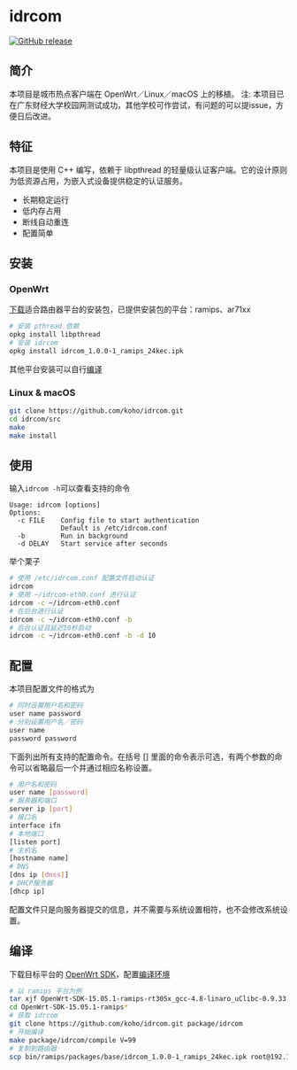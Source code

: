 # idrcom

[![GitHub release](https://img.shields.io/github/release/koho/idrcom.svg)](https://github.com/koho/idrcom/releases)

## 简介

本项目是城市热点客户端在 OpenWrt／Linux／macOS 上的移植。
注: 本项目已在广东财经大学校园网测试成功，其他学校可作尝试，有问题的可以提issue，方便日后改进。

## 特征

本项目是使用 C++ 编写，依赖于 libpthread 的轻量级认证客户端。它的设计原则为低资源占用，为嵌入式设备提供稳定的认证服务。

- 长期稳定运行
- 低内存占用
- 断线自动重连
- 配置简单

## 安装

### OpenWrt

[下载](https://github.com/koho/idrcom/releases)适合路由器平台的安装包，已提供安装包的平台：ramips、ar71xx

   ```bash
   # 安装 pthread 依赖
   opkg install libpthread
   # 安装 idrcom
   opkg install idrcom_1.0.0-1_ramips_24kec.ipk
   ```

其他平台安装可以自行[编译](#编译)

### Linux & macOS

   ```bash
   git clone https://github.com/koho/idrcom.git
   cd idrcom/src
   make
   make install
   ```

## 使用

输入`idrcom -h`可以查看支持的命令

   ```
   Usage: idrcom [options]
   Options:
     -c FILE    Config file to start authentication
                Default is /etc/idrcom.conf
     -b         Run in background
     -d DELAY   Start service after seconds
   ```

举个栗子

   ```bash
   # 使用 /etc/idrcom.conf 配置文件启动认证
   idrcom
   # 使用 ~/idrcom-eth0.conf 进行认证
   idrcom -c ~/idrcom-eth0.conf
   # 在后台进行认证
   idrcom -c ~/idrcom-eth0.conf -b
   # 后台认证且延迟10秒启动
   idrcom -c ~/idrcom-eth0.conf -b -d 10
   ```

## 配置

本项目配置文件的格式为

   ```bash
   # 同时设置用户名和密码
   user name password
   # 分别设置用户名／密码
   user name
   password password
   ```
下面列出所有支持的配置命令。在括号 [] 里面的命令表示可选，有两个参数的命令可以省略最后一个并通过相应名称设置。

   ```bash
   # 用户名和密码
   user name [password]
   # 服务器和端口
   server ip [port]
   # 接口名
   interface ifn
   # 本地端口
   [listen port]
   # 主机名
   [hostname name]
   # DNS
   [dns ip [dnss]]
   # DHCP服务器
   [dhcp ip]
   ```

配置文件只是向服务器提交的信息，并不需要与系统设置相符，也不会修改系统设置。

## 编译

下载目标平台的 [OpenWrt SDK](https://downloads.openwrt.org/)，配置[编译环境](https://openwrt.org/docs/guide-developer/obtain.firmware.sdk)

   ```bash
   # 以 ramips 平台为例
   tar xjf OpenWrt-SDK-15.05.1-ramips-rt305x_gcc-4.8-linaro_uClibc-0.9.33.2.Linux-x86_64.tar.bz2
   cd OpenWrt-SDK-15.05.1-ramips*
   # 获取 idrcom
   git clone https://github.com/koho/idrcom.git package/idrcom
   # 开始编译
   make package/idrcom/compile V=99
   # 复制到路由器
   scp bin/ramips/packages/base/idrcom_1.0.0-1_ramips_24kec.ipk root@192.168.1.1:/tmp
   ```
